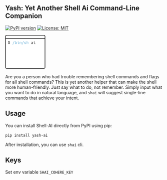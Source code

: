 
## Yash: Yet Another Shell Ai Command-Line Companion

[![PyPI version](https://badge.fury.io/py/yash-ai.svg)](https://pypi.org/project/yash-ai/)
[![License: MIT](https://img.shields.io/badge/License-MIT-yellow.svg)](https://opensource.org/licenses/MIT)


<img src="assets/logo.png" width="128">

Are you a person who had trouble remembering shell commands and flags for all shell commands? This is yet another helper that 
can make the shell more human-friendly. Just say what to do, not remember. Simply input what you want to do in natural language, and `shai` will suggest single-line commands that achieve your intent.

## Usage
You can install Shell-AI directly from PyPI using pip:
```
pip install yash-ai
```

After installation, you can use `shai` cli.

## Keys

Set env variable `SHAI_COHERE_KEY`

